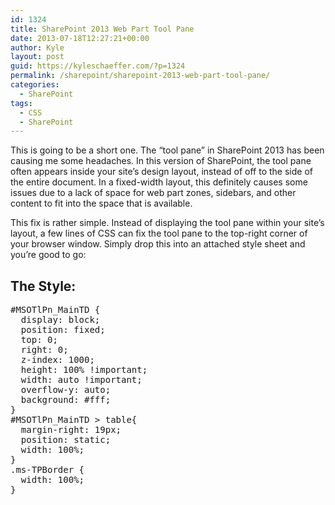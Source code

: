 ```yaml
---
id: 1324
title: SharePoint 2013 Web Part Tool Pane
date: 2013-07-18T12:27:21+00:00
author: Kyle
layout: post
guid: https://kyleschaeffer.com/?p=1324
permalink: /sharepoint/sharepoint-2013-web-part-tool-pane/
categories:
  - SharePoint
tags:
  - CSS
  - SharePoint
---
```

This is going to be a short one. The &#8220;tool pane&#8221; in SharePoint 2013 has been causing me some headaches. In this version of SharePoint, the tool pane often appears inside your site&#8217;s design layout, instead of off to the side of the entire document. In a fixed-width layout, this definitely causes some issues due to a lack of space for web part zones, sidebars, and other content to fit into the space that is available.<!--more-->

This fix is rather simple. Instead of displaying the tool pane within your site&#8217;s layout, a few lines of CSS can fix the tool pane to the top-right corner of your browser window. Simply drop this into an attached style sheet and you&#8217;re good to go:

## The Style:

<pre>#MSOTlPn_MainTD {
  display: block;
  position: fixed;
  top: 0;
  right: 0;
  z-index: 1000;
  height: 100% !important;
  width: auto !important;
  overflow-y: auto;
  background: #fff;
}
#MSOTlPn_MainTD > table{
  margin-right: 19px;
  position: static;
  width: 100%;
}
.ms-TPBorder {
  width: 100%;
}</pre>